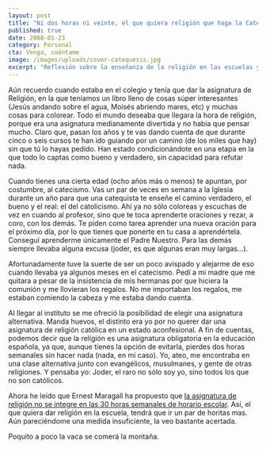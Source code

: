 ```yaml
---
layout: post
title: "Ni dos horas ni veinte, el que quiera religión que haga la Catequesis"
published: true
date: 2008-01-23
category: Personal
cta: Venga, cuéntame
image: /images/uploads/cover-catequesis.jpg
excerpt: "Reflexión sobre la enseñanza de la religión en las escuelas y la catequesis."
---
```


Aún recuerdo cuando estaba en el colegio y tenía que dar la asignatura de Religión, en la que teníamos un libro lleno de
cosas súper interesantes (Jesús andando sobre el agua, Moisés abriendo mares, etc) y muchas cosas para colorear. Todo el
mundo deseaba que llegara la hora de religión, porque era una asignatura medianamente divertida y no había que pensar
mucho. Claro que, pasan los años y te vas dando cuenta de que durante cinco o seis cursos te han ido guiando por un
camino (de los miles que hay) sin que tú lo hayas pedido. Han estado condicionándote en una etapa en la que todo lo
captas como bueno y verdadero, sin capacidad para refutar nada.

Cuando tienes una cierta edad (ocho años más o menos) te apuntan, por costumbre, al catecismo. Vas un par de veces en
semana a la Iglesia durante un año para que una catequista te enseñe el camino verdadero, el bueno y el real: el del
catolicismo. Ahí ya no sólo coloreas y escuchas de vez en cuando al profesor, sino que te toca aprenderte oraciones y
rezar, a coro, con los demás. Te piden como tarea aprender una nueva oración para el próximo día, por lo que tienes que
ponerte en tu casa a aprendértela. Conseguí aprenderme únicamente el Padre Nuestro. Para las demás siempre llevaba
alguna excusa (joder, es que algunas eran muy largas…).

Afortunadamente tuve la suerte de ser un poco avispado y alejarme de eso cuando llevaba ya algunos meses en el
catecismo. Pedí a mi madre que me quitara a pesar de la insistencia de mis hermanas por que hiciera la comunión y me
llovieran los regalos. No me importaban los regalos, me estaban comiendo la cabeza y me estaba dando cuenta.

Al llegar al instituto se me ofreció la posibilidad de elegir una asignatura alternativa. Manda huevos, el distinto era
yo por no querer dar una asignatura de religión católica en un estado aconfesional. A fin de cuentas, podemos decir que
la religión es una asignatura obligatoria en la educación española, ya que, aunque tienes la opción de evitarla, pierdes
dos horas semanales sin hacer nada (nada, en mi caso). Yo, ateo, me encontraba en una clase alternativa junto con
evangélicos, musulmanes, y gente de otras religiones. Y pensaba yo: Joder, el raro no sólo soy yo, sino todos los que no
son católicos.

Ahora he leído que Ernest Maragall ha propuesto
que [la asignatura de religión no se integre en las 30 horas semanales de horario escolar](https://web.archive.org/web/20110803064714/http://www.abc.es/20080123/sociedad-educacion/cataluna-gravara-horas-clase_200801230249.html).
Así, el que quiera dar religión en la escuela, tendrá que ir un par de horitas mas. Aún pareciéndome una medida
insuficiente, la veo bastante acertada.

Poquito a poco la vaca se comerá la montaña.

